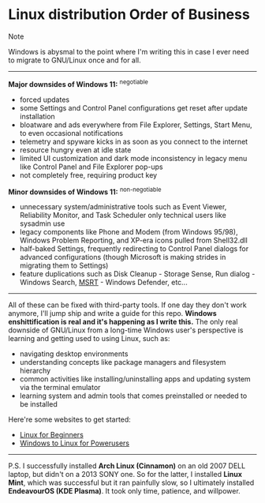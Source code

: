 # Linux distribution Order of Business
> [!NOTE]
> Windows is abysmal to the point where I'm writing this in case I ever need to migrate to GNU/Linux once and for all.

---

**Major downsides of Windows 11:** <sup>negotiable</sup>
- forced updates
- some Settings and Control Panel configurations get reset after update installation  
- bloatware and ads everywhere from File Explorer, Settings, Start Menu, to even occasional notifications  
- telemetry and spyware kicks in as soon as you connect to the internet  
- resource hungry even at idle state  
- limited UI customization and dark mode inconsistency in legacy menu like Control Panel and File Explorer pop-ups  
- not completely free, requiring product key  

**Minor downsides of Windows 11:** <sup>non-negotiable</sup>
- unnecessary system/administrative tools such as Event Viewer, Reliability Monitor, and Task Scheduler only technical users like sysadmin use  
- legacy components like Phone and Modem (from Windows 95/98), Windows Problem Reporting, and XP-era icons pulled from Shell32.dll  
- half-baked Settings, frequently redirecting to Control Panel dialogs for advanced configurations (though Microsoft is making strides in migrating them to Settings)  
- feature duplications such as Disk Cleanup - Storage Sense, Run dialog - Windows Search, [MSRT](https://wikipedia.org/wiki/Malicious_Software_Removal_Tool) - Windows Defender, etc...  

---

All of these can be fixed with third-party tools. If one day they don't work anymore, I'll jump ship and write a guide for this repo. **Windows enshittification is real and it's happening as I write this.** The only real downside of GNU/Linux from a long-time Windows user's perspective is learning and getting used to using Linux, such as:
- navigating desktop environments
- understanding concepts like package managers and filesystem hierarchy
- common activities like installing/uninstalling apps and updating system via the terminal emulator
- learning system and admin tools that comes preinstalled or needed to be installed

Here're some websites to get started:
- [Linux for Beginners](https://christitus.com/linux-for-beginners "Chris Titus Tech")
- [Windows to Linux for Powerusers](https://christitus.com/windows-to-linux "Chris Titus Tech")

---

P.S. I successfully installed **Arch Linux (Cinnamon)** on an old 2007 DELL laptop, but didn't on a 2013 SONY one. So for the latter, I installed **Linux Mint**, which was successful but it ran painfully slow, so I ultimately installed **EndeavourOS (KDE Plasma)**. It took only time, patience, and willpower.
